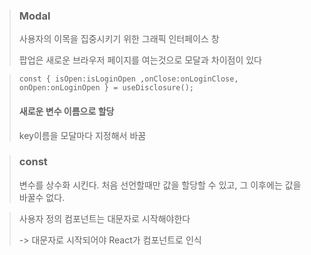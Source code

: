 > ### Modal
> 사용자의 이목을 집중시키기 위한 그래픽 인터페이스 창
> 
> 팝업은 새로운 브라우저 페이지를 여는것으로 모달과 차이점이 있다

> ```
> const { isOpen:isLoginOpen ,onClose:onLoginClose, 
> onOpen:onLoginOpen } = useDisclosure();
> ```
> #### 새로운 변수 이름으로 할당
> 
> key이름을 모달마다 지정해서 바꿈

> ### const
> 변수를 상수화 시킨다. 처음 선언할때만 값을 할당할 수 있고, 그 이후에는 값을 바꿀수 없다.

> 사용자 정의 컴포넌트는 대문자로 시작해야한다
>
> -> 대문자로 시작되어야 React가 컴포넌트로 인식
